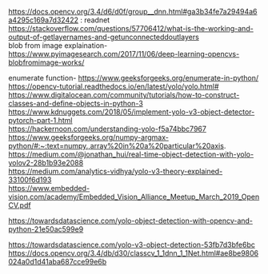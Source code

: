 https://docs.opencv.org/3.4/d6/d0f/group__dnn.html#ga3b34fe7a29494a6a4295c169a7d32422    : readnet<br>
https://stackoverflow.com/questions/57706412/what-is-the-working-and-output-of-getlayernames-and-getunconnecteddoutlayers  <br>
blob from image explaination- https://www.pyimagesearch.com/2017/11/06/deep-learning-opencvs-blobfromimage-works/  <br>

enumerate function- https://www.geeksforgeeks.org/enumerate-in-python/
https://opencv-tutorial.readthedocs.io/en/latest/yolo/yolo.html# <br>
https://www.digitalocean.com/community/tutorials/how-to-construct-classes-and-define-objects-in-python-3 <br>
https://www.kdnuggets.com/2018/05/implement-yolo-v3-object-detector-pytorch-part-1.html <br>
https://hackernoon.com/understanding-yolo-f5a74bbc7967 <br>
https://www.geeksforgeeks.org/numpy-argmax-python/#:~:text=numpy.,array%20in%20a%20particular%20axis. <br>
https://medium.com/@jonathan_hui/real-time-object-detection-with-yolo-yolov2-28b1b93e2088 <br>
https://medium.com/analytics-vidhya/yolo-v3-theory-explained-33100f6d193 <br>
https://www.embedded-vision.com/academy/Embedded_Vision_Alliance_Meetup_March_2019_OpenCV.pdf <br>

https://towardsdatascience.com/yolo-object-detection-with-opencv-and-python-21e50ac599e9 <br>

https://towardsdatascience.com/yolo-v3-object-detection-53fb7d3bfe6bc <br>
https://docs.opencv.org/3.4/db/d30/classcv_1_1dnn_1_1Net.html#ae8be9806024a0d1d41aba687cce99e6b <br>

